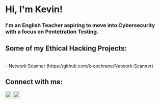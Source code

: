 <h1>Hi, I'm Kevin! <br/></h1><h3>I'm an English Teacher aspiring to move into Cybersecurity with a focus on Pentetration Testing. </h3>

<h2>Some of my Ethical Hacking Projects:</h2> </br>
- Network Scanner (https://github.com/k-cochrane/Network-Scanner)

<h2> Connect with me:</h2>

[<img align="left" alt="KevinCochrane | Twitter" width="22px" src="https://cdn.jsdelivr.net/npm/simple-icons@v3/icons/twitter.svg" />][twitter]
[<img align="left" alt="KevinCochrane | LinkedIn" width="22px" src="https://cdn.jsdelivr.net/npm/simple-icons@v3/icons/linkedin.svg" />][linkedin]

[twitter]: https://twitter.com/bearded_hacker
[linkedin]: https://linkedin.com/in/kevin-cochrane-04509424b/
  <!--
**k-cochrane/k-cochrane** is a ✨ _special_ ✨ repository because its `README.md` (this file) appears on your GitHub profile.

Here are some ideas to get you started:

- 🔭 I’m currently working on ...
- 🌱 I’m currently learning ...
- 👯 I’m looking to collaborate on ...
- 🤔 I’m looking for help with ...
- 💬 Ask me about ...
- 📫 How to reach me: ...
- 😄 Pronouns: ...
- ⚡ Fun fact: ...
-->
